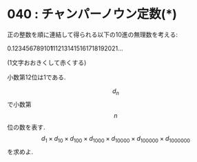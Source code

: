 # 040 : チャンパーノウン定数\(\*\)

正の整数を順に連結して得られる以下の10進の無理数を考える:

0.12345678910**1**112131415161718192021...

\(1文字おおきくして赤くする\)

小数第12位は1である.

$$d_n$$で小数第$$n$$位の数を表す. $$d_1 × d_{10} × d_{100} × d_{1000} × d_{10000} × d_{100000} × d_{1000000}$$ を求めよ.

